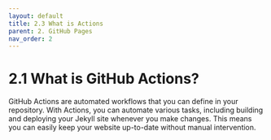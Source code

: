 ```yaml
---
layout: default
title: 2.3 What is Actions
parent: 2. GitHub Pages
nav_order: 2
---
```


# 2.1 What is GitHub Actions?

GitHub Actions are automated workflows that you can define in your repository. With Actions, you can automate various tasks, including building and deploying your Jekyll site whenever you make changes. This means you can easily keep your website up-to-date without manual intervention.